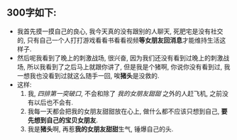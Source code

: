 ## 300字如下:
* 我首先摸一摸自己的良心, 我今天真的没有跟别的人聊天, 死肥宅是没有社交的, 只有自己一个人打打游戏看看书看看视频**等女朋友回消息**才能维持生活这样子.
* 然后呢我看到了晚上的刺激战场, 很兴奋, 因为我们还没有看到过晚上的刺激战场, 所以我看到了之后马上就跟你讲了, 但是我是个猪啊, 你说你没有看到过, 我一想我也没看到过就这么随手一回, 唉**猪头**是没救的.
* 这样: 
    1. 我, *四排第一突破口*, 不会和除了 *我的女朋友甜甜* 之外的人赶飞机, 之前没有以后也不会有.
    2. 我每一天都会把我的女朋友甜甜放在心上, 做什么都不应该只想到自己, **要先想到自己的宝贝女朋友**.
    3. 我是**猪头**啊, 再惹**我的女朋友甜甜**生气, 锤爆自己的头.
